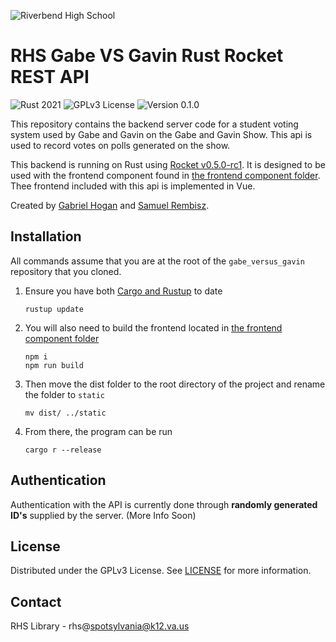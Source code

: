 ![Riverbend High School](https://www.spotsylvania.k12.va.us/cms/lib/VA01918722/Centricity/Template/GlobalAssets/images///logos/RHS.png)

# **RHS Gabe VS Gavin** Rust Rocket REST API

![Rust 2021](https://img.shields.io/badge/Rust-2021-%232D44A4?style=flat)
![GPLv3 License](https://img.shields.io/badge/License-GPLv3-%232D44A4?style=flat)
![Version 0.1.0](https://img.shields.io/badge/Version-v0.1.0-%232D44A4?style=flat)

This repository contains the backend server code for a student voting system used by Gabe and Gavin on the Gabe and Gavin Show. This api is used to record votes on polls generated on the show.

This backend is running on Rust using [Rocket v0.5.0-rc1](https://rocket.rs/). It is designed to be used with the frontend component found in [the frontend component folder](/frontend). Thee frontend included with this api is implemented in Vue.

Created by [Gabriel Hogan](https://gabrielhogan.com) and [Samuel Rembisz](https://stappsworld.com).

## Installation

All commands assume that you are at the root of the `gabe_versus_gavin` repository that you cloned.

1. Ensure you have both [Cargo and Rustup](https://rustup.rs/) to date
   ```
   rustup update
   ```
2. You will also need to build the frontend located in [the frontend component folder](/frontend)

   ```
   npm i
   npm run build
   ```

3. Then move the dist folder to the root directory of the project and rename the folder to `static`

   ```
   mv dist/ ../static
   ```

4. From there, the program can be run
   ```
   cargo r --release
   ```

## Authentication

Authentication with the API is currently done through **randomly generated ID's** supplied by the server.
(More Info Soon)

## License

Distributed under the GPLv3 License. See [LICENSE](LICENSE) for more information.

## Contact

RHS Library - rhs@spotsylvania@k12.va.us
